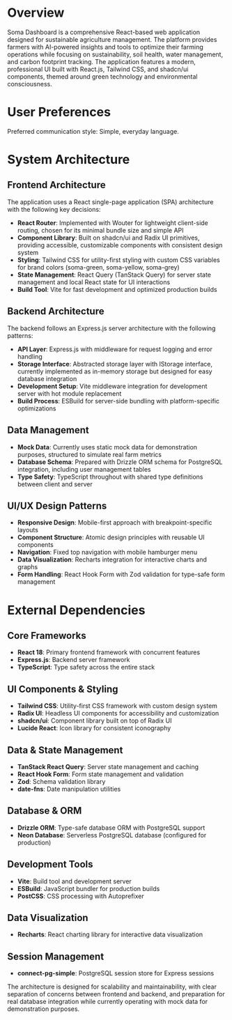 # Overview

Soma Dashboard is a comprehensive React-based web application designed for sustainable agriculture management. The platform provides farmers with AI-powered insights and tools to optimize their farming operations while focusing on sustainability, soil health, water management, and carbon footprint tracking. The application features a modern, professional UI built with React.js, Tailwind CSS, and shadcn/ui components, themed around green technology and environmental consciousness.

# User Preferences

Preferred communication style: Simple, everyday language.

# System Architecture

## Frontend Architecture
The application uses a React single-page application (SPA) architecture with the following key decisions:
- **React Router**: Implemented with Wouter for lightweight client-side routing, chosen for its minimal bundle size and simple API
- **Component Library**: Built on shadcn/ui and Radix UI primitives, providing accessible, customizable components with consistent design system
- **Styling**: Tailwind CSS for utility-first styling with custom CSS variables for brand colors (soma-green, soma-yellow, soma-grey)
- **State Management**: React Query (TanStack Query) for server state management and local React state for UI interactions
- **Build Tool**: Vite for fast development and optimized production builds

## Backend Architecture
The backend follows an Express.js server architecture with the following patterns:
- **API Layer**: Express.js with middleware for request logging and error handling
- **Storage Interface**: Abstracted storage layer with IStorage interface, currently implemented as in-memory storage but designed for easy database integration
- **Development Setup**: Vite middleware integration for development server with hot module replacement
- **Build Process**: ESBuild for server-side bundling with platform-specific optimizations

## Data Management
- **Mock Data**: Currently uses static mock data for demonstration purposes, structured to simulate real farm metrics
- **Database Schema**: Prepared with Drizzle ORM schema for PostgreSQL integration, including user management tables
- **Type Safety**: TypeScript throughout with shared type definitions between client and server

## UI/UX Design Patterns
- **Responsive Design**: Mobile-first approach with breakpoint-specific layouts
- **Component Structure**: Atomic design principles with reusable UI components
- **Navigation**: Fixed top navigation with mobile hamburger menu
- **Data Visualization**: Recharts integration for interactive charts and graphs
- **Form Handling**: React Hook Form with Zod validation for type-safe form management

# External Dependencies

## Core Frameworks
- **React 18**: Primary frontend framework with concurrent features
- **Express.js**: Backend server framework
- **TypeScript**: Type safety across the entire stack

## UI Components & Styling
- **Tailwind CSS**: Utility-first CSS framework with custom design system
- **Radix UI**: Headless UI components for accessibility and customization
- **shadcn/ui**: Component library built on top of Radix UI
- **Lucide React**: Icon library for consistent iconography

## Data & State Management
- **TanStack React Query**: Server state management and caching
- **React Hook Form**: Form state management and validation
- **Zod**: Schema validation library
- **date-fns**: Date manipulation utilities

## Database & ORM
- **Drizzle ORM**: Type-safe database ORM with PostgreSQL support
- **Neon Database**: Serverless PostgreSQL database (configured for production)

## Development Tools
- **Vite**: Build tool and development server
- **ESBuild**: JavaScript bundler for production builds
- **PostCSS**: CSS processing with Autoprefixer

## Data Visualization
- **Recharts**: React charting library for interactive data visualization

## Session Management
- **connect-pg-simple**: PostgreSQL session store for Express sessions

The architecture is designed for scalability and maintainability, with clear separation of concerns between frontend and backend, and preparation for real database integration while currently operating with mock data for demonstration purposes.